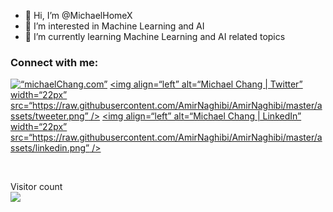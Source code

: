 - 👋 Hi, I’m @MichaelHomeX
- 👀 I’m interested in Machine Learning and AI
- 🌱 I’m currently learning Machine Learning and AI related topics
<!-- - 💞️ I’m looking to collaborate on ... -->
<!-- - 📫 How to reach me ... -->

### Connect with me:

[<img align=“left” alt=“michaelChang.com” width=“22px” src=“https://raw.githubusercontent.com/AmirNaghibi/AmirNaghibi/master/assets/website2.png” />][website]
[<img align=“left” alt=“Michael Chang | Twitter” width=“22px” src=“https://raw.githubusercontent.com/AmirNaghibi/AmirNaghibi/master/assets/tweeter.png” />][twitter]
[<img align=“left” alt=“Michael Chang | LinkedIn” width=“22px” src=“https://raw.githubusercontent.com/AmirNaghibi/AmirNaghibi/master/assets/linkedin.png” />][linkedin]

<br />

<p align=“center”>
  Visitor count<br>
  <img src=“https://profile-counter.glitch.me/MichaelHomeX/count.svg” />
</p>

[website]: https://bit.ly/3jyPpKE
[twitter]: https://twitter.com/mikeychanging
[linkedin]: http://bit.ly/38IDqnP

<!---
MichaelHomeX/MichaelHomeX is a ✨ special ✨ repository because its `README.md` (this file) appears on your GitHub profile.
You can click the Preview link to take a look at your changes.
--->
